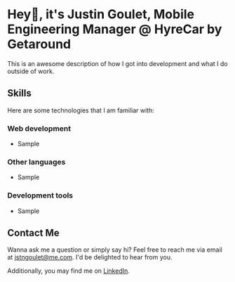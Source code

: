 # Hey👋, it's Justin Goulet, Mobile Engineering Manager @ HyreCar by Getaround

This is an awesome description of how I got into development and what I do outside of work.

## Skills

Here are some technologies that I am familiar with:

### Web development

- Sample

### Other languages

- Sample

### Development tools

- Sample

## Contact Me

Wanna ask me a question or simply say hi? Feel free to reach me via email at [jstngoulet@me.com](mailto:jstngoulet1+web@gmail.com). I'd be delighted to hear from you.

Additionally, you may find me on [LinkedIn](https://linkedin.com/in/jstngoulet).
